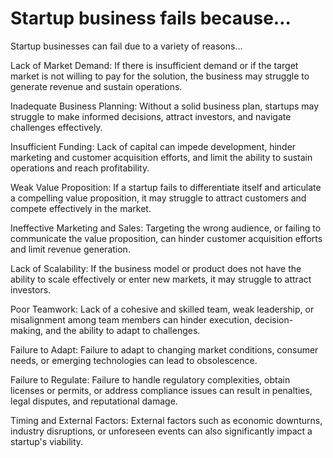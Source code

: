 # Startup business fails because…

Startup businesses can fail due to a variety of reasons…

Lack of Market Demand: If there is insufficient demand or if the target market is not willing to pay for the solution, the business may struggle to generate revenue and sustain operations.

Inadequate Business Planning: Without a solid business plan, startups may struggle to make informed decisions, attract investors, and navigate challenges effectively.

Insufficient Funding: Lack of capital can impede development, hinder marketing and customer acquisition efforts, and limit the ability to sustain operations and reach profitability.

Weak Value Proposition: If a startup fails to differentiate itself and articulate a compelling value proposition, it may struggle to attract customers and compete effectively in the market.

Ineffective Marketing and Sales: Targeting the wrong audience, or failing to communicate the value proposition, can hinder customer acquisition efforts and limit revenue generation.

Lack of Scalability: If the business model or product does not have the ability to scale effectively or enter new markets, it may struggle to attract investors.

Poor Teamwork: Lack of a cohesive and skilled team, weak leadership, or misalignment among team members can hinder execution, decision-making, and the ability to adapt to challenges.

Failure to Adapt: Failure to adapt to changing market conditions, consumer needs, or emerging technologies can lead to obsolescence.

Failure to Regulate: Failure to handle regulatory complexities, obtain licenses or permits, or address compliance issues can result in penalties, legal disputes, and reputational damage.

Timing and External Factors: External factors such as economic downturns, industry disruptions, or unforeseen events can also significantly impact a startup's viability.
